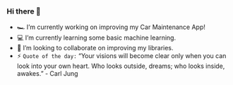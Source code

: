 ### Hi there 👋

* 🏎️ I’m currently working on improving my Car Maintenance App!
* 💻 I’m currently learning some basic machine learning.
* 👥 I’m looking to collaborate on improving my libraries.
* ⚡ `Quote of the day:` “Your visions will become clear only when you can look into your own heart. Who looks outside, dreams; who looks inside, awakes.” - Carl Jung

